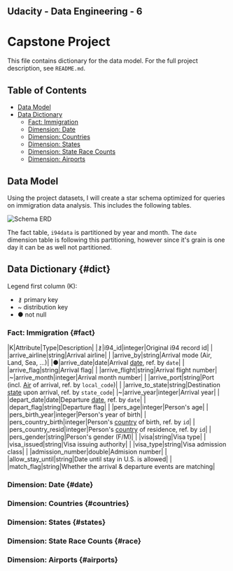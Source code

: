 ## Udacity - Data Engineering - 6
# Capstone Project

This file contains dictionary for the data model. For the full project description, see `README.md`.

## Table of Contents

* [Data Model](#data-model)
* [Data Dictionary](#dict)
    - [Fact: Immigration](#fact)
    - [Dimension: Date](#date)
    - [Dimension: Countries](#countries)
    - [Dimension: States](#states)
    - [Dimension: State Race Counts](#race)
    - [Dimension: Airports](#airports)

## Data Model

Using the project datasets, I will create a star schema optimized for queries on immigration data analysis. This includes the following tables.

![Schema ERD](../main/schema/schema.png?raw=true)

The fact table, `i94data` is partitioned by year and month. The `date` dimension table is following this partitioning, however since it's grain is one day it can be as well not partitioned.

## Data Dictionary {#dict}

Legend first column (K):
* ⚷ primary key
* ~ distribution key
* ● not null

### Fact: Immigration {#fact}

|K|Attribute|Type|Description|
|⚷|i94_id|integer|Original i94 record id|
| |arrive_airline|string|Arrival airline|
| |arrive_by|string|Arrival mode (Air, Land, Sea, ...)|
|●|arrive_date|date|Arrival [date](#date), ref. by `date`|
| |arrive_flag|string|Arrival flag|
| |arrive_flight|string|Arrival flight number|
|~|arrive_month|integer|Arrival month number|
| |arrive_port|string|Port (incl. [Air](#airports) of arrival, ref. by `local_code`)|
| |arrive_to_state|string|Destination [state](#states) upon arrival, ref. by `state_code`|
|~|arrive_year|integer|Arrival year|
| |depart_date|date|Departure [date](#date), ref. by `date`|
| |depart_flag|string|Departure flag|
| |pers_age|integer|Person's age|
| |pers_birth_year|integer|Person's year of birth|
| |pers_country_birth|integer|Person's [country](#countries) of birth, ref. by `id`|
| |pers_country_resid|integer|Person's [country](#countries) of residence, ref. by `id`|
| |pers_gender|string|Person's gender (F/M)|
| |visa|string|Visa type|
| |visa_issued|string|Visa issuing authority|
| |visa_type|string|Visa admission class|
| |admission_number|double|Admision number|
| |allow_stay_until|string|Date until stay in U.S. is allowed|
| |match_flag|string|Whether the arrival & departure events are matching|

### Dimension: Date {#date}

### Dimension: Countries {#countries}

### Dimension: States {#states}

### Dimension: State Race Counts {#race}

### Dimension: Airports {#airports}